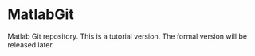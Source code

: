 # MatlabGit
Matlab Git repository.
This is a tutorial version. The formal version will be released later.
